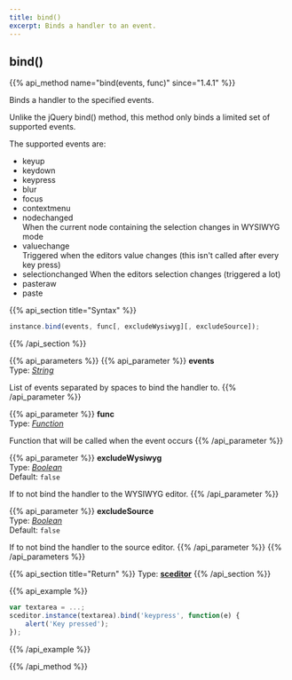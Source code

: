 ```yaml
---
title: bind()
excerpt: Binds a handler to an event.
---
```

## bind()

{{% api_method name="bind(events, func)" since="1.4.1" %}}

Binds a handler to the specified events.

Unlike the jQuery bind() method, this method only binds a limited set of supported events.

The supported events are:

 * keyup
 * keydown
 * keypress
 * blur
 * focus
 * contextmenu
 * nodechanged  
   When the current node containing the selection changes in WYSIWYG mode
 * valuechange  
   Triggered when the editors value changes (this isn't called after every
   key press)
 * selectionchanged
   When the editors selection changes (triggered a lot)
 * pasteraw
 * paste


{{% api_section title="Syntax" %}}
```js
instance.bind(events, func[, excludeWysiwyg][, excludeSource]);
```
{{% /api_section %}}


{{% api_parameters %}}
{{% api_parameter %}}
**events**  
Type: *[String](/api/types/#string)*

List of events separated by spaces to bind the handler to.
{{% /api_parameter %}}

{{% api_parameter %}}
**func**  
Type: *[Function](/api/types/#function)*

Function that will be called when the event occurs
{{% /api_parameter %}}

{{% api_parameter %}}
**excludeWysiwyg**  
Type: *[Boolean](/api/types/#bool)*  
Default: `false`

If to not bind the handler to the WYSIWYG editor.
{{% /api_parameter %}}

{{% api_parameter %}}
**excludeSource**  
Type: *[Boolean](/api/types/#bool)*  
Default: `false`

If to not bind the handler to the source editor.
{{% /api_parameter %}}
{{% /api_parameters %}}


{{% api_section title="Return" %}}
Type: **[sceditor](/api/types/#sceditor)**
{{% /api_section %}}


{{% api_example %}}
```js
var textarea = ...;
sceditor.instance(textarea).bind('keypress', function(e) {
    alert('Key pressed');
});
```
{{% /api_example %}}

{{% /api_method %}}
